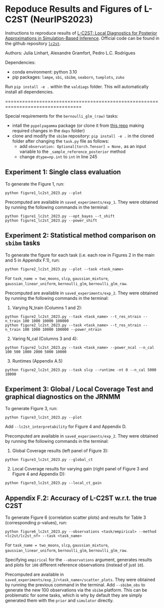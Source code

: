 # Repoduce Results and Figures of L-C2ST (NeurIPS2023)

Instructions to reproduce results of [L-C2ST: Local Diagnostics for Posterior Approximations in
Simulation-Based Inference](https://arxiv.org/abs/2306.03580). Official code can be found in the github repository [`lc2st`](https://github.com/JuliaLinhart/lc2st).

Authors: Julia Linhart, Alexandre Gramfort, Pedro L.C. Rodrigues


Dependencies:
- conda environment: python 3.10
- pip packages: `lampe`, `sbi`, `sbibm`, `seaborn`, `tueplots`, `zuko`

Run `pip install -e .` within the `valdiags` folder. This will automatically install all dependencies.

=================================================================================

Special requirements for the `bernoulli_glm_(raw)` tasks:
- intall the `pypolyagamma` package (or clone it from [this repo](https://github.com/slinderman/pypolyagamma/tree/master) making required changes in the `deps` folder)
- clone and modify the `sbibm` repository: `pip install -e .` in the cloned folder after changing the `task.py` file as follows:
  - add `observation: Optional[torch.Tensor] = None,` as an input variable to the `_sample_reference_posterior` method
  - change `dtype=np.int` to `int` in line 245


## Experiment 1: Single class evaluation

To generate the Figure 1, run:
```
python figure1_lc2st_2023.py --plot
```

Precomputed are available in `saved_experiments/exp_1`. They were obtained by running the following commands in the terminal:
```
python figure1_lc2st_2023.py --opt_bayes --t_shift
python figure1_lc2st_2023.py --power_shift
```

## Experiment 2: Statistical method comparison on `sbibm` tasks
To generate the figure for each task (i.e. each row in Figures 2 in the main and 5 in Appendix F.1), run:
```
python figure2_lc2st_2023.py --plot --task <task_name>
```
For `task_name = two_moons`, `slcp`, `gaussian_mixture`, `gaussian_linear_uniform`, `bernoulli_glm`, `bernoulli_glm_raw`.

Precomputed are available in `saved_experiments/exp_2`. They were obtained by running the following commands in the terminal:

1. Varying N_train (Columns 1 and 2):
```
python figure2_lc2st_2023.py --task <task_name> --t_res_ntrain --n_train 100 1000 10000 100000
python figure2_lc2st_2023.py --task <task_name> --t_res_ntrain --n_train 100 1000 10000 100000 --power_ntrain
```

2. Varing N_cal (Columns 3 and 4):
```
python figure2_lc2st_2023.py --task <task_name> --power_ncal --n_cal 100 500 1000 2000 5000 10000
```

3. Runtimes (Appendix A.5)
```
python figure2_lc2st_2023.py --task slcp --runtime -nt 0 --n_cal 5000 10000
```

## Experiment 3: Global / Local Coverage Test and graphical diagnostics on the JRNMM
To generate Figure 3, run:
```
python figure3_lc2st_2023.py --plot
```
Add `--lc2st_interpretability` for Figure 4 and Appendix D.

Precomputed are available in `saved_experiments/exp_2`. They were obtained by running the following commands in the terminal:

1. Global Coverage results (left panel of Figure 3):
```
python figure3_lc2st_2023.py --global_ct
```

2. Local Coverage results for varying gain (right panel of Figure 3 and Figure 4 and Appendix D):
```
python figure3_lc2st_2023.py --local_ct_gain
```

## Appendix F.2: Accuracy of L-C2ST w.r.t. the true C2ST
To generate Figure 6 (correlation scatter plots) and results for Table 3 (corresponding p-values), run:
```
python figure6_lc2st_2023.py --observations <task/empirical> --method <lc2st/lc2st_nf> --task <task_name>
```
For `task_name = two_moons`, `slcp`, `gaussian_mixture`, `gaussian_linear_uniform`, `bernoulli_glm`, `bernoulli_glm_raw`.

Specifying `empirical` for the `--observations` argument, generates results and plots for `100` different reference observations (instead of just `10`).

Precomputed are available in `saved_experiments/exp_2/<task_name>/scatter_plots`. They were obtained by running the previous command in the terminal.
Add `--sbibm_obs` to generate the new 100 observations via the `sbibm` platform. This can be problematic for some tasks, which is why by default they are simply generated them with the `prior` and `simulator` directly.



